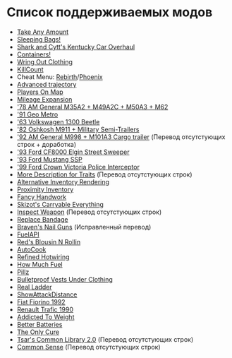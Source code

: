 # Список поддерживаемых модов

* [Take Any Amount](https://steamcommunity.com/sharedfiles/filedetails/?id=2985394645)
* [Sleeping Bags!](https://steamcommunity.com/sharedfiles/filedetails/?id=2714848168)
* [Shark and Cytt's Kentucky Car Overhaul](https://steamcommunity.com/sharedfiles/filedetails/?id=2807356025)
* [Containers!](https://steamcommunity.com/sharedfiles/filedetails/?id=2625625421)
* [Wring Out Clothing](https://steamcommunity.com/sharedfiles/filedetails/?id=2696083206)
* [KillCount](https://steamcommunity.com/sharedfiles/filedetails/?id=2553809727)
* Cheat Menu: [Rebirth](https://steamcommunity.com/sharedfiles/filedetails/?id=2732834772)/[Phoenix](https://steamcommunity.com/sharedfiles/filedetails/?id=2961381639)
* [Advanced trajectory](https://steamcommunity.com/sharedfiles/filedetails/?id=2895102994)
* [Players On Map](https://steamcommunity.com/sharedfiles/filedetails/?id=2879960936)
* [Mileage Expansion](https://steamcommunity.com/sharedfiles/filedetails/?id=2980294462)
* ['78 AM General M35A2 + M49A2C + M50A3 + M62](https://steamcommunity.com/sharedfiles/filedetails/?id=2799152995)
* ['91 Geo Metro](https://steamcommunity.com/sharedfiles/filedetails/?id=3008795514)
* ['63 Volkswagen 1300 Beetle](https://steamcommunity.com/sharedfiles/filedetails/?id=3005903549)
* ['82 Oshkosh M911 + Military Semi-Trailers](https://steamcommunity.com/sharedfiles/filedetails/?id=2618213077)
* ['92 AM General M998 + M101A3 Cargo trailer](https://steamcommunity.com/sharedfiles/filedetails/?id=2642541073) (Перевод отсутстующих строк + доработка)
* ['93 Ford CF8000 Elgin Street Sweeper](https://steamcommunity.com/sharedfiles/filedetails/?id=2969343830)
* ['93 Ford Mustang SSP](https://steamcommunity.com/sharedfiles/filedetails/?id=3001592312)
* ['99 Ford Crown Victoria Police Interceptor](https://steamcommunity.com/sharedfiles/filedetails/?id=2971246021)
* [More Description for Traits](https://steamcommunity.com/sharedfiles/filedetails/?id=2685168362) (Перевод отсутстующих строк)
* [Alternative Inventory Rendering](https://steamcommunity.com/sharedfiles/filedetails/?id=2809595776)
* [Proximity Inventory](https://steamcommunity.com/sharedfiles/filedetails/?id=2847184718)
* [Fancy Handwork](https://steamcommunity.com/sharedfiles/filedetails/?id=2904920097)
* [Skizot's Carryable Everything](https://steamcommunity.com/sharedfiles/filedetails/?id=2921029369)
* [Inspect Weapon](https://steamcommunity.com/sharedfiles/filedetails/?id=2948824747) (Перевод отсутстующих строк)
* [Replace Bandage](https://steamcommunity.com/sharedfiles/filedetails/?id=2944344655)
* [Braven's Nail Guns](https://steamcommunity.com/sharedfiles/filedetails/?id=2979518517) (Исправленный перевод)
* [FuelAPI](https://steamcommunity.com/sharedfiles/filedetails/?id=2688538916)
* [Red's Blousin N Rollin](https://steamcommunity.com/sharedfiles/filedetails/?id=2524979277)
* [AutoCook](https://steamcommunity.com/sharedfiles/filedetails/?id=2640569820)
* [Refined Hotwiring](https://steamcommunity.com/sharedfiles/filedetails/?id=2687515849)
* [How Much Fuel](https://steamcommunity.com/sharedfiles/filedetails/?id=2553593324)
* [Pillz](https://steamcommunity.com/sharedfiles/filedetails/?id=3019317764)
* [Bulletproof Vests Under Clothing](https://steamcommunity.com/sharedfiles/filedetails/?id=2989423869)
* [Real Ladder](https://steamcommunity.com/sharedfiles/filedetails/?id=2862018814)
* [ShowAttackDistance](https://steamcommunity.com/sharedfiles/filedetails/?id=2877637197)
* [Fiat Fiorino 1992](https://steamcommunity.com/sharedfiles/filedetails/?id=2989871420)
* [Renault Trafic 1990](https://steamcommunity.com/sharedfiles/filedetails/?id=3006496838)
* [Addicted To Weight](https://steamcommunity.com/sharedfiles/filedetails/?id=2604943386)
* [Better Batteries](https://steamcommunity.com/sharedfiles/filedetails/?id=2856174410)
* [The Only Cure](https://steamcommunity.com/sharedfiles/filedetails/?id=2703664356)
* [Tsar's Common Library 2.0](https://steamcommunity.com/sharedfiles/filedetails/?id=2392709985) (Перевод отсутстующих строк)
* [Common Sense](https://steamcommunity.com/sharedfiles/filedetails/?id=2875848298) (Перевод отсутстующих строк)

